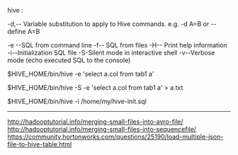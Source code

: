 hive :

-d,-- Variable substitution to apply to Hive
                                  commands. e.g. -d A=B or --define A=B

 -e --SQL from command line
 -f-- SQL from files
-H--   Print help information
 -i--Initialization SQL file
 -S-Silent mode in interactive shell
 -v--Verbose mode (echo executed SQL to the
                                  console)


$HIVE_HOME/bin/hive -e 'select a.col from tab1 a'

$HIVE_HOME/bin/hive -S -e 'select a.col from tab1 a' > a.txt


$HIVE_HOME/bin/hive -i /home/my/hive-init.sql

--------------------------------------------------------
http://hadooptutorial.info/merging-small-files-into-avro-file/
http://hadooptutorial.info/merging-small-files-into-sequencefile/
https://community.hortonworks.com/questions/25190/load-multiple-json-file-to-hive-table.html